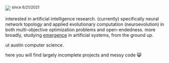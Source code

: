 ![](https://komarev.com/ghpvc/?username=kevin&color=ffabb7&style=flat-square)
<sup>since 6/21/2021</sup>

interested in artificial intelligence research. (currently) specifically neural network topology and applied evolutionary computation (neuroevolution) in both multi-objective optimization problems and open-endedness.
more broadly, studying [emergence](https://en.wikipedia.org/wiki/Emergence) in artificial systems, from the ground up.


ut austin computer science.

here you will find largely incomplete projects and messy code 😸
